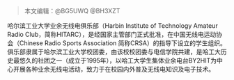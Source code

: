 > 本文编辑：@BG5UWQ @BH3XZT

哈尔滨工业大学业余无线电俱乐部（Harbin Institute of Technology Amateur Radio Club，简称HITARC），是经国家主管部门正式批准，在中国无线电运动协会（Chinese Radio Sports Association 简称CRSA）的指导下设立的学生组织。俱乐部隶属于哈尔滨工业大学校团委，由该校校团委与电信学院共建，是哈工大历史最悠久的社团之一（成立于1995年），以哈工大学生集体业余电台BY2HIT为中心开展各种业余无线电活动，致力于在校园内外普及无线电知识及电子技术。